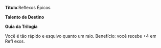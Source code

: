 **Titulo**:Reflexos Épicos

**Talento de Destino**

**Guia da Trilogia**

 Você é tão rápido e esquivo quanto um raio. Benefício: você recebe +4 em Refl exos.